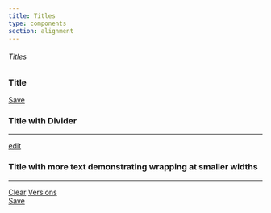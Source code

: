 ```yaml
---
title: Titles
type: components
section: alignment
---
```


<h6>Titles</h6>

<div class="title title-buffer">
	<div class="title-header">
		<h3>Title</h3>
	</div>
	<div class="title-actions">
		<div class="btn-toolbar">
			<div class="btn-group">
				<a href="#" class="btn btn-primary">Save</a>
			</div>
		</div>
	</div>
</div>

<div class="title title-buffer">
	<div class="title-header">
		<h3>Title with Divider</h3>
	</div>
	<div class="title-body">
		<hr/>
	</div>
	<div class="title-actions">
		<a href="#" class="btn btn-default btn-sm btn-pill text-light">edit</a>
	</div>
</div>

<div class="title title-buffer">
	<div class="title-header">
		<h3>Title with more text demonstrating wrapping at smaller widths</h3>
	</div>
	<div class="title-body">
		<hr/>
	</div>
	<div class="title-actions">
		<div class="btn-toolbar">
			<div class="btn-group">
				<a href="#" class="btn btn-default">Clear</a>
				<a href="#" class="btn btn-default">Versions</a>
			</div>
			<div class="btn-group">
				<a href="#" class="btn btn-primary">Save</a>
			</div>
		</div>
	</div>
</div>